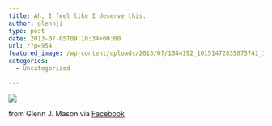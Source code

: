 ```yaml
---
title: Ah, I feel like I deserve this.
author: glennji
type: post
date: 2013-07-05T09:10:34+00:00
url: /?p=954
featured_image: /wp-content/uploads/2013/07/1044192_10151472835075741_1344606198_n.jpg
categories:
  - Uncategorized

---
```

<div>
  <img src='/wp-content/uploads/2013/07/1044192_10151472835075741_1344606198_n.jpg' style='max-width:600px;' /></p> 
  
  <div>
    from Glenn J. Mason via <a href="http://www.facebook.com/photo.php?fbid=10151472835075741&#038;set=a.10151044406245741.427407.551785740&#038;type=1">Facebook</a>
  </div>
</div>
